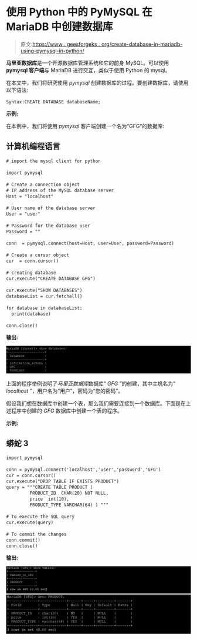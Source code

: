 # 使用 Python 中的 PyMySQL 在 MariaDB 中创建数据库

> 原文:[https://www . geesforgeks . org/create-database-in-mariadb-using-pymysql-in-python/](https://www.geeksforgeeks.org/create-database-in-mariadb-using-pymysql-in-python/)

**马里亚数据库**是一个开源数据库管理系统和它的前身 MySQL。可以使用 **pymysql 客户端**与 MariaDB 进行交互，类似于使用 Python 的 mysql。

在本文中，我们将研究使用 *pymysql* 创建数据库的过程。要创建数据库，请使用以下语法:

```
Syntax:CREATE DATABASE databaseName;

```

**示例:**

在本例中，我们将使用 *pymysql* 客户端创建一个名为“GFG”的数据库:

## 计算机编程语言

```
# import the mysql client for python

import pymysql

# Create a connection object
# IP address of the MySQL database server
Host = "localhost" 

# User name of the database server
User = "user"       

# Password for the database user
Password = ""           

conn  = pymysql.connect(host=Host, user=User, password=Password)

# Create a cursor object
cur  = conn.cursor()

# creating database 
cur.execute("CREATE DATABASE GFG") 

cur.execute("SHOW DATABASES")
databaseList = cur.fetchall()

for database in databaseList:
  print(database)

conn.close()
```

**输出:**

![creating database in mariadb](img/642a43ee59b96db76e72466b4230876a.png)

上面的程序举例说明了*马里亚数据库*数据库“ *GFG* ”的创建，其中主机名为“ *localhost* ”，用户名为“用户”，密码为“您的密码”。

假设我们想在数据库中创建一个表，那么我们需要连接到一个数据库。下面是在上述程序中创建的 *GFG* 数据库中创建一个表的程序。

**示例:**

## 蟒蛇 3

```
import pymysql

conn = pymysql.connect('localhost','user','password','GFG')
cur = conn.cursor()
cur.execute("DROP TABLE IF EXISTS PRODUCT") 
query = """CREATE TABLE PRODUCT ( 
         PRODUCT_ID  CHAR(20) NOT NULL, 
         price  int(10), 
         PRODUCT_TYPE VARCHAR(64) ) """

# To execute the SQL query
cur.execute(query)   

# To commit the changes
conn.commit()         
conn.close()
```

**输出:**

![adding tables in mariadb](img/b32d2247c03658f22cfc791881f49c05.png) ![adding tables in mariadb](img/91c14ca9e76bdd379d32efc7a48e7c75.png)